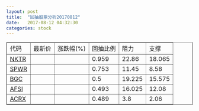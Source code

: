```yaml
---
layout: post
title:  "回抽股票分析20170812"
date:   2017-08-12 04:32:30
categories: stock
---
```

<script type="text/javascript">
var stockList = []
stockList.push('gb_nktr');
stockList.push('gb_spwr');
stockList.push('gb_bgc');
stockList.push('gb_afsi');
stockList.push('gb_acrx');
</script>
<table border="1">
 <tr>
 <td>代码</td>
 <td>最新价</td>
 <td>涨跌幅(%)</td>
 <td>回抽比例</td>
 <td>阻力</td>
 <td>支撑</td>
</tr>
  <tr id="nktr">
  <td><a href="http://stock.finance.sina.com.cn/usstock/quotes/NKTR.html" target="_blank">NKTR</a></td><td></td><td></td><td>0.959</td><td>22.86</td><td>18.065</td></tr>
  <tr id="spwr">
  <td><a href="http://stock.finance.sina.com.cn/usstock/quotes/SPWR.html" target="_blank">SPWR</a></td><td></td><td></td><td>0.753</td><td>11.45</td><td>8.58</td></tr>
  <tr id="bgc">
  <td><a href="http://stock.finance.sina.com.cn/usstock/quotes/BGC.html" target="_blank">BGC</a></td><td></td><td></td><td>0.5</td><td>19.225</td><td>15.575</td></tr>
  <tr id="afsi">
  <td><a href="http://stock.finance.sina.com.cn/usstock/quotes/AFSI.html" target="_blank">AFSI</a></td><td></td><td></td><td>0.493</td><td>16.025</td><td>12.08</td></tr>
  <tr id="acrx">
  <td><a href="http://stock.finance.sina.com.cn/usstock/quotes/ACRX.html" target="_blank">ACRX</a></td><td></td><td></td><td>0.489</td><td>3.8</td><td>2.06</td></tr>
</table>
